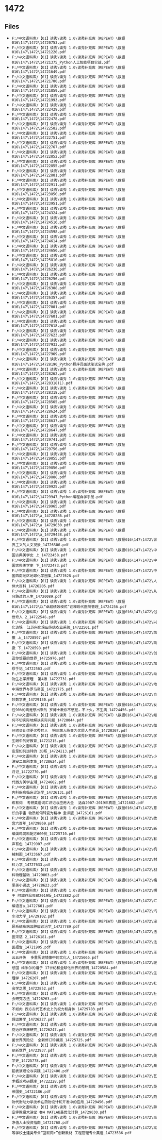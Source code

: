 # 1472

## Files

- `F:/中文语料库/【01】读秀\读秀 1.0\读秀补充库（REPEAT）\数据016\147\1472\14720753.pdf`
- `F:/中文语料库/【01】读秀\读秀 1.0\读秀补充库（REPEAT）\数据016\147\1472\14721220.pdf`
- `F:/中文语料库/【01】读秀\读秀 1.0\读秀补充库（REPEAT）\数据016\147\1472\14721375_Python人工智能项目实战.pdf`
- `F:/中文语料库/【01】读秀\读秀 1.0\读秀补充库（REPEAT）\数据016\147\1472\14721649.pdf`
- `F:/中文语料库/【01】读秀\读秀 1.0\读秀补充库（REPEAT）\数据016\147\1472\14721700.pdf`
- `F:/中文语料库/【01】读秀\读秀 1.0\读秀补充库（REPEAT）\数据016\147\1472\14721859.pdf`
- `F:/中文语料库/【01】读秀\读秀 1.0\读秀补充库（REPEAT）\数据016\147\1472\14721993.pdf`
- `F:/中文语料库/【01】读秀\读秀 1.0\读秀补充库（REPEAT）\数据016\147\1472\14722429.pdf`
- `F:/中文语料库/【01】读秀\读秀 1.0\读秀补充库（REPEAT）\数据016\147\1472\14722478.pdf`
- `F:/中文语料库/【01】读秀\读秀 1.0\读秀补充库（REPEAT）\数据016\147\1472\14722582.pdf`
- `F:/中文语料库/【01】读秀\读秀 1.0\读秀补充库（REPEAT）\数据016\147\1472\14722751.pdf`
- `F:/中文语料库/【01】读秀\读秀 1.0\读秀补充库（REPEAT）\数据016\147\1472\14722767.pdf`
- `F:/中文语料库/【01】读秀\读秀 1.0\读秀补充库（REPEAT）\数据016\147\1472\14722852.pdf`
- `F:/中文语料库/【01】读秀\读秀 1.0\读秀补充库（REPEAT）\数据016\147\1472\14722855.pdf`
- `F:/中文语料库/【01】读秀\读秀 1.0\读秀补充库（REPEAT）\数据016\147\1472\14722881.pdf`
- `F:/中文语料库/【01】读秀\读秀 1.0\读秀补充库（REPEAT）\数据016\147\1472\14722911.pdf`
- `F:/中文语料库/【01】读秀\读秀 1.0\读秀补充库（REPEAT）\数据016\147\1472\14723850.pdf`
- `F:/中文语料库/【01】读秀\读秀 1.0\读秀补充库（REPEAT）\数据016\147\1472\14723951.pdf`
- `F:/中文语料库/【01】读秀\读秀 1.0\读秀补充库（REPEAT）\数据016\147\1472\14724324.pdf`
- `F:/中文语料库/【01】读秀\读秀 1.0\读秀补充库（REPEAT）\数据016\147\1472\14724516.pdf`
- `F:/中文语料库/【01】读秀\读秀 1.0\读秀补充库（REPEAT）\数据016\147\1472\14724598.pdf`
- `F:/中文语料库/【01】读秀\读秀 1.0\读秀补充库（REPEAT）\数据016\147\1472\14724614.pdf`
- `F:/中文语料库/【01】读秀\读秀 1.0\读秀补充库（REPEAT）\数据016\147\1472\14724650.pdf`
- `F:/中文语料库/【01】读秀\读秀 1.0\读秀补充库（REPEAT）\数据016\147\1472\14725810.pdf`
- `F:/中文语料库/【01】读秀\读秀 1.0\读秀补充库（REPEAT）\数据016\147\1472\14726236.pdf`
- `F:/中文语料库/【01】读秀\读秀 1.0\读秀补充库（REPEAT）\数据016\147\1472\14726256.pdf`
- `F:/中文语料库/【01】读秀\读秀 1.0\读秀补充库（REPEAT）\数据016\147\1472\14726308.pdf`
- `F:/中文语料库/【01】读秀\读秀 1.0\读秀补充库（REPEAT）\数据016\147\1472\14726357.pdf`
- `F:/中文语料库/【01】读秀\读秀 1.0\读秀补充库（REPEAT）\数据016\147\1472\14727001.pdf`
- `F:/中文语料库/【01】读秀\读秀 1.0\读秀补充库（REPEAT）\数据016\147\1472\14727601.pdf`
- `F:/中文语料库/【01】读秀\读秀 1.0\读秀补充库（REPEAT）\数据016\147\1472\14727618.pdf`
- `F:/中文语料库/【01】读秀\读秀 1.0\读秀补充库（REPEAT）\数据016\147\1472\14727623.pdf`
- `F:/中文语料库/【01】读秀\读秀 1.0\读秀补充库（REPEAT）\数据016\147\1472\14727933.pdf`
- `F:/中文语料库/【01】读秀\读秀 1.0\读秀补充库（REPEAT）\数据016\147\1472\14727969.pdf`
- `F:/中文语料库/【01】读秀\读秀 1.0\读秀补充库（REPEAT）\数据016\147\1472\14728190_Python程序员面试笔试宝典.pdf`
- `F:/中文语料库/【01】读秀\读秀 1.0\读秀补充库（REPEAT）\数据016\147\1472\14728262.pdf`
- `F:/中文语料库/【01】读秀\读秀 1.0\读秀补充库（REPEAT）\数据016\147\1472\14728318(1).pdf`
- `F:/中文语料库/【01】读秀\读秀 1.0\读秀补充库（REPEAT）\数据016\147\1472\14728318.pdf`
- `F:/中文语料库/【01】读秀\读秀 1.0\读秀补充库（REPEAT）\数据016\147\1472\14728565.pdf`
- `F:/中文语料库/【01】读秀\读秀 1.0\读秀补充库（REPEAT）\数据016\147\1472\14728624.pdf`
- `F:/中文语料库/【01】读秀\读秀 1.0\读秀补充库（REPEAT）\数据016\147\1472\14728637.pdf`
- `F:/中文语料库/【01】读秀\读秀 1.0\读秀补充库（REPEAT）\数据016\147\1472\14728647.pdf`
- `F:/中文语料库/【01】读秀\读秀 1.0\读秀补充库（REPEAT）\数据016\147\1472\14729741.pdf`
- `F:/中文语料库/【01】读秀\读秀 1.0\读秀补充库（REPEAT）\数据016\147\1472\14729756.pdf`
- `F:/中文语料库/【01】读秀\读秀 1.0\读秀补充库（REPEAT）\数据016\147\1472\14729855.pdf`
- `F:/中文语料库/【01】读秀\读秀 1.0\读秀补充库（REPEAT）\数据016\147\1472\14729856.pdf`
- `F:/中文语料库/【01】读秀\读秀 1.0\读秀补充库（REPEAT）\数据016\147\1472\14729888.pdf`
- `F:/中文语料库/【01】读秀\读秀 1.0\读秀补充库（REPEAT）\数据016\147\1472\14729925.pdf`
- `F:/中文语料库/【01】读秀\读秀 1.0\读秀补充库（REPEAT）\数据016\147\1472\14729947_Python编程自学手册.pdf`
- `F:/中文语料库/【01】读秀\读秀 1.0\读秀补充库（REPEAT）\数据016\147\1472\14729965.pdf`
- `F:/中文语料库/【01】读秀\读秀 1.0\读秀补充库（REPEAT）\数据016\147\1472\a_14728286.pdf`
- `F:/中文语料库/【01】读秀\读秀 1.0\读秀补充库（REPEAT）\数据016\147\1472\a_14729030.pdf`
- `F:/中文语料库/【01】读秀\读秀 1.0\读秀补充库（REPEAT）\数据016\147\1472\a_14729438.pdf`
- `F:/中文语料库/【01】读秀\读秀 1.0\读秀补充库（REPEAT）\数据016\147\1472\世界主义的人文视景_14726300.pdf`
- `F:/中文语料库/【01】读秀\读秀 1.0\读秀补充库（REPEAT）\数据016\147\1472\中国古典美学史 上_14722458.pdf`
- `F:/中文语料库/【01】读秀\读秀 1.0\读秀补充库（REPEAT）\数据016\147\1472\中国古典美学史 下_14722473.pdf`
- `F:/中文语料库/【01】读秀\读秀 1.0\读秀补充库（REPEAT）\数据016\147\1472\中国西南地区地球化学图集_14727628.pdf`
- `F:/中文语料库/【01】读秀\读秀 1.0\读秀补充库（REPEAT）\数据016\147\1472\人体大百科_14726205.pdf`
- `F:/中文语料库/【01】读秀\读秀 1.0\读秀补充库（REPEAT）\数据016\147\1472\从容路过的人生_14720089.pdf`
- `F:/中文语料库/【01】读秀\读秀 1.0\读秀补充库（REPEAT）\数据016\147\1472\以“卓越绩效模式”诠释现代医院管理_14724256.pdf`
- `F:/中文语料库/【01】读秀\读秀 1.0\读秀补充库（REPEAT）\数据016\147\1472\俗世奇人 2_14722546.pdf`
- `F:/中文语料库/【01】读秀\读秀 1.0\读秀补充库（REPEAT）\数据016\147\1472\兴化访垛  江苏兴化垛田传统农业系统_14722501.pdf`
- `F:/中文语料库/【01】读秀\读秀 1.0\读秀补充库（REPEAT）\数据016\147\1472\凯撒 上_14728597.pdf`
- `F:/中文语料库/【01】读秀\读秀 1.0\读秀补充库（REPEAT）\数据016\147\1472\凯撒 下_14728598.pdf`
- `F:/中文语料库/【01】读秀\读秀 1.0\读秀补充库（REPEAT）\数据016\147\1472\创造你想要的世界_14725976.pdf`
- `F:/中文语料库/【01】读秀\读秀 1.0\读秀补充库（REPEAT）\数据016\147\1472\加缪手记_14722563.pdf`
- `F:/中文语料库/【01】读秀\读秀 1.0\读秀补充库（REPEAT）\数据016\147\1472\动物生态学原理  第4版_14722731.pdf`
- `F:/中文语料库/【01】读秀\读秀 1.0\读秀补充库（REPEAT）\数据016\147\1472\地中海世界与罗马帝国_14721775.pdf`
- `F:/中文语料库/【01】读秀\读秀 1.0\读秀补充库（REPEAT）\数据016\147\1472\奇妙数学史_14729130.pdf`
- `F:/中文语料库/【01】读秀\读秀 1.0\读秀补充库（REPEAT）\数据016\147\1472\女性90%的病是憋出来的 罗博士教你不憋屈，不上火，不生病_14724456.pdf`
- `F:/中文语料库/【01】读秀\读秀 1.0\读秀补充库（REPEAT）\数据016\147\1472\如何不切实际地解决实际问题_14720044.pdf`
- `F:/中文语料库/【01】读秀\读秀 1.0\读秀补充库（REPEAT）\数据016\147\1472\如何结交比你更优秀的人  把高端人脉变为优质人生资源_14720367.pdf`
- `F:/中文语料库/【01】读秀\读秀 1.0\读秀补充库（REPEAT）\数据016\147\1472\学生眼中的好教育_14721215.pdf`
- `F:/中文语料库/【01】读秀\读秀 1.0\读秀补充库（REPEAT）\数据016\147\1472\宇宙是如何运转的 3D版_14724213.pdf`
- `F:/中文语料库/【01】读秀\读秀 1.0\读秀补充库（REPEAT）\数据016\147\1472\小津安二郎剧本集_14728624.pdf`
- `F:/中文语料库/【01】读秀\读秀 1.0\读秀补充库（REPEAT）\数据016\147\1472\山月记_14722770.pdf`
- `F:/中文语料库/【01】读秀\读秀 1.0\读秀补充库（REPEAT）\数据016\147\1472\当代西方美学主潮_14724602.pdf`
- `F:/中文语料库/【01】读秀\读秀 1.0\读秀补充库（REPEAT）\数据016\147\1472\心内科疾病临床诊治学_14726131.pdf`
- `F:/中文语料库/【01】读秀\读秀 1.0\读秀补充库（REPEAT）\数据016\147\1472\恋练有词  考研英语词汇识记与应用大全  选自2007-2019年真题_14721682.pdf`
- `F:/中文语料库/【01】读秀\读秀 1.0\读秀补充库（REPEAT）\数据016\147\1472\意识的宇宙 物质如何转变为精神 重译版_14726161.pdf`
- `F:/中文语料库/【01】读秀\读秀 1.0\读秀补充库（REPEAT）\数据016\147\1472\故宫六百年_14729869.pdf`
- `F:/中文语料库/【01】读秀\读秀 1.0\读秀补充库（REPEAT）\数据016\147\1472\新编蛋鸡饲料配方600例_14725710.pdf`
- `F:/中文语料库/【01】读秀\读秀 1.0\读秀补充库（REPEAT）\数据016\147\1472\有声有色_14729907.pdf`
- `F:/中文语料库/【01】读秀\读秀 1.0\读秀补充库（REPEAT）\数据016\147\1472\机械制图_14723667.pdf`
- `F:/中文语料库/【01】读秀\读秀 1.0\读秀补充库（REPEAT）\数据016\147\1472\材料力学_14727633.pdf`
- `F:/中文语料库/【01】读秀\读秀 1.0\读秀补充库（REPEAT）\数据016\147\1472\材料物理基础_14729063.pdf`
- `F:/中文语料库/【01】读秀\读秀 1.0\读秀补充库（REPEAT）\数据016\147\1472\梅里美小说选_14728623.pdf`
- `F:/中文语料库/【01】读秀\读秀 1.0\读秀补充库（REPEAT）\数据016\147\1472\棋王 阿城作品典藏2019版_14723882.pdf`
- `F:/中文语料库/【01】读秀\读秀 1.0\读秀补充库（REPEAT）\数据016\147\1472\汇编语言a_14727601.pdf`
- `F:/中文语料库/【01】读秀\读秀 1.0\读秀补充库（REPEAT）\数据016\147\1472\汽车动力学_14729102.pdf`
- `F:/中文语料库/【01】读秀\读秀 1.0\读秀补充库（REPEAT）\数据016\147\1472\泌尿系统疾病及肿瘤诊治学_14727789.pdf`
- `F:/中文语料库/【01】读秀\读秀 1.0\读秀补充库（REPEAT）\数据016\147\1472\法医宋慈 2_14726181.pdf`
- `F:/中文语料库/【01】读秀\读秀 1.0\读秀补充库（REPEAT）\数据016\147\1472\法医报告_14721905.pdf`
- `F:/中文语料库/【01】读秀\读秀 1.0\读秀补充库（REPEAT）\数据016\147\1472\王云五评传  多重历史镜像中的文化人_14725665.pdf`
- `F:/中文语料库/【01】读秀\读秀 1.0\读秀补充库（REPEAT）\数据016\147\1472\理想国 维米尔的帽子 17世纪和全球化世界的黎明_14720584.pdf`
- `F:/中文语料库/【01】读秀\读秀 1.0\读秀补充库（REPEAT）\数据016\147\1472\生理学_14726207.pdf`
- `F:/中文语料库/【01】读秀\读秀 1.0\读秀补充库（REPEAT）\数据016\147\1472\社会学之思_14722852.pdf`
- `F:/中文语料库/【01】读秀\读秀 1.0\读秀补充库（REPEAT）\数据016\147\1472\社会研究方法_14726263.pdf`
- `F:/中文语料库/【01】读秀\读秀 1.0\读秀补充库（REPEAT）\数据016\147\1472\竹不如肉 西方古代艺术史上的权力和身体_14729783.pdf`
- `F:/中文语料库/【01】读秀\读秀 1.0\读秀补充库（REPEAT）\数据016\147\1472\管理运筹学_14726227.pdf`
- `F:/中文语料库/【01】读秀\读秀 1.0\读秀补充库（REPEAT）\数据016\147\1472\细胞治疗临床研究_14726247.pdf`
- `F:/中文语料库/【01】读秀\读秀 1.0\读秀补充库（REPEAT）\数据016\147\1472\细菌世界历险记  全新修订珍藏版_14725725.pdf`
- `F:/中文语料库/【01】读秀\读秀 1.0\读秀补充库（REPEAT）\数据016\147\1472\美丽新世界_14723937.pdf`
- `F:/中文语料库/【01】读秀\读秀 1.0\读秀补充库（REPEAT）\数据016\147\1472\美学史_14725778.pdf`
- `F:/中文语料库/【01】读秀\读秀 1.0\读秀补充库（REPEAT）\数据016\147\1472\舞蹈表演理论与实践_14722400.pdf`
- `F:/中文语料库/【01】读秀\读秀 1.0\读秀补充库（REPEAT）\数据016\147\1472\艺术概论考研题库_14722228.pdf`
- `F:/中文语料库/【01】读秀\读秀 1.0\读秀补充库（REPEAT）\数据016\147\1472\英帝国史_14722186.pdf`
- `F:/中文语料库/【01】读秀\读秀 1.0\读秀补充库（REPEAT）\数据016\147\1472\药物代谢动力学技术在药物设计和开发中的应用_14729456.pdf`
- `F:/中文语料库/【01】读秀\读秀 1.0\读秀补充库（REPEAT）\数据016\147\1472\薛定宇教授大讲堂 卷4 MATLAB最优化计算_14729030.pdf`
- `F:/中文语料库/【01】读秀\读秀 1.0\读秀补充库（REPEAT）\数据016\147\1472\高净值人士投资指南_14721768.pdf`
- `F:/中文语料库/【01】读秀\读秀 1.0\读秀补充库（REPEAT）\数据016\147\1472\高等学校土建类专业“互联网+”创新教材 工程管理专业英语_14723586.pdf`
